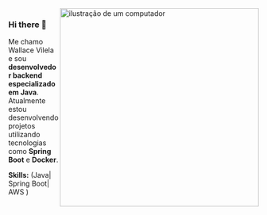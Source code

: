 <img src="https://raw.githubusercontent.com/MicaelliMedeiros/micaellimedeiros/master/image/computer-illustration.png" alt="ilustração de um computador" min-width="400px" max-width="400px" width="400px" align="right">

<h3>Hi there 👋</h3>
<p align="left"> 
  Me chamo Wallace Vilela e sou <strong>desenvolvedor backend especializado em Java</strong>. Atualmente estou desenvolvendo projetos utilizando tecnologias como <strong>Spring Boot</strong> e <strong>Docker</strong>.
</p>

<p align="left">
  <strong>Skills:</strong> (Java| Spring Boot| AWS ) 
</p>
